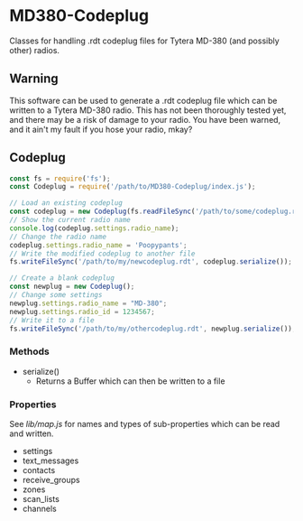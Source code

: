 # MD380-Codeplug
Classes for handling .rdt codeplug files for Tytera MD-380 (and possibly other) radios.

## Warning

This software can be used to generate a .rdt codeplug file which can be written
to a Tytera MD-380 radio.  This has not been thoroughly tested yet, and there
may be a risk of damage to your radio.  You have been warned, and it ain't my
fault if you hose your radio, mkay?

## Codeplug

```js
const fs = require('fs');
const Codeplug = require('/path/to/MD380-Codeplug/index.js');

// Load an existing codeplug
const codeplug = new Codeplug(fs.readFileSync('/path/to/some/codeplug.rdt'));
// Show the current radio name
console.log(codeplug.settings.radio_name);
// Change the radio name
codeplug.settings.radio_name = 'Poopypants';
// Write the modified codeplug to another file
fs.writeFileSync('/path/to/my/newcodeplug.rdt', codeplug.serialize());

// Create a blank codeplug
const newplug = new Codeplug();
// Change some settings
newplug.settings.radio_name = "MD-380";
newplug.settings.radio_id = 1234567;
// Write it to a file
fs.writeFileSync('/path/to/my/othercodeplug.rdt', newplug.serialize());
```

### Methods

- serialize()
  - Returns a Buffer which can then be written to a file

### Properties

See _lib/map.js_ for names and types of sub-properties which can be read and
written.

- settings
- text_messages
- contacts
- receive_groups
- zones
- scan_lists
- channels
